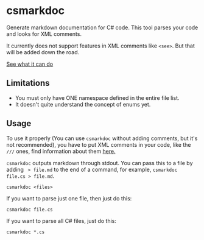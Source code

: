 # csmarkdoc
Generate markdown documentation for C# code. This tool parses your code and looks for XML comments.

It currently does not support features in XML comments like `<see>`. But that will be added down the road.

[See what it can do](https://github.com/malinoOS/malino/wiki/libmalino-(C%23))

## Limitations
- You must only have ONE namespace defined in the entire file list.
- It doesn't quite understand the concept of enums yet.

## Usage

To use it properly (You can use `csmarkdoc` without adding comments, but it's not recommended), you have to put XML comments in your code, like the `///` ones, find information about them [here.](https://learn.microsoft.com/en-us/dotnet/csharp/language-reference/xmldoc/)

`csmarkdoc` outputs markdown through stdout. You can pass this to a file by adding ` > file.md` to the end of a command, for example, `csmarkdoc file.cs > file.md`.

```
csmarkdoc <files>
```

If you want to parse just one file, then just do this:

```
csmarkdoc file.cs
```

If you want to parse all C# files, just do this:

```
csmarkdoc *.cs
```
